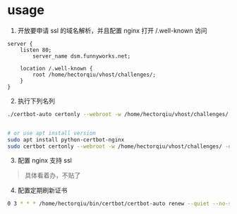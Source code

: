 # usage

1. 开放要申请 ssl 的域名解析，并且配置 nginx 打开 /.well-known 访问

```
server {
    listen 80;
        server_name dsm.funnyworks.net;

    location /.well-known {
        root /home/hectorqiu/vhost/challenges/;
    }
}
```


2. 执行下列名列

```bash
./certbot-auto certonly --webroot -w /home/hectorqiu/vhost/challenges/ -d bt.funnyworks.net


# or use apt install version
sudo apt install python-certbot-nginx
sudo certbot certonly --webroot -w /home/hectorqiu/vhost/challenges/ -d bt.funnyworks.net

```

3. 配置 nginx 支持 ssl

> 具体看着办，不贴了

4. 配置定期刷新证书

```bash
0 3 * * * /home/hectorqiu/bin/certbot/certbot-auto renew --quiet --no-self-upgrade
```
